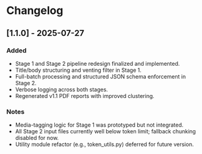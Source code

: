 # Changelog

## [1.1.0] - 2025-07-27
### Added
- Stage 1 and Stage 2 pipeline redesign finalized and implemented.
- Title/body structuring and venting filter in Stage 1.
- Full-batch processing and structured JSON schema enforcement in Stage 2.
- Verbose logging across both stages.
- Regenerated v1.1 PDF reports with improved clustering.

### Notes
- Media-tagging logic for Stage 1 was prototyped but not integrated.
- All Stage 2 input files currently well below token limit; fallback chunking disabled for now.
- Utility module refactor (e.g., token_utils.py) deferred for future version.
